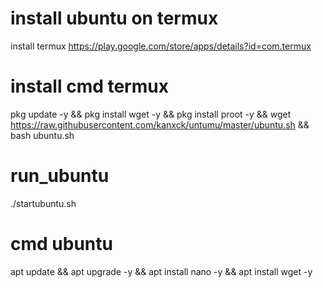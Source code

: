 # install ubuntu on termux

install termux https://play.google.com/store/apps/details?id=com.termux

# install cmd termux
pkg update -y && pkg install wget -y && pkg install proot -y && wget https://raw.githubusercontent.com/kanxck/untumu/master/ubuntu.sh && bash ubuntu.sh

# run_ubuntu
./startubuntu.sh

# cmd ubuntu
apt update && apt upgrade -y && apt install nano -y && apt install wget -y
